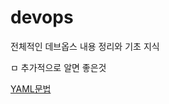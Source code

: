 # devops

전체적인 데브옵스 내용 정리와 기초 지식

ㅁ 추가적으로 알면 좋은것

[YAML문법](https://subicura.com/k8s/prepare/yaml.html#%E1%84%80%E1%85%B5%E1%84%87%E1%85%A9%E1%86%AB%E1%84%86%E1%85%AE%E1%86%AB%E1%84%87%E1%85%A5%E1%86%B8)
